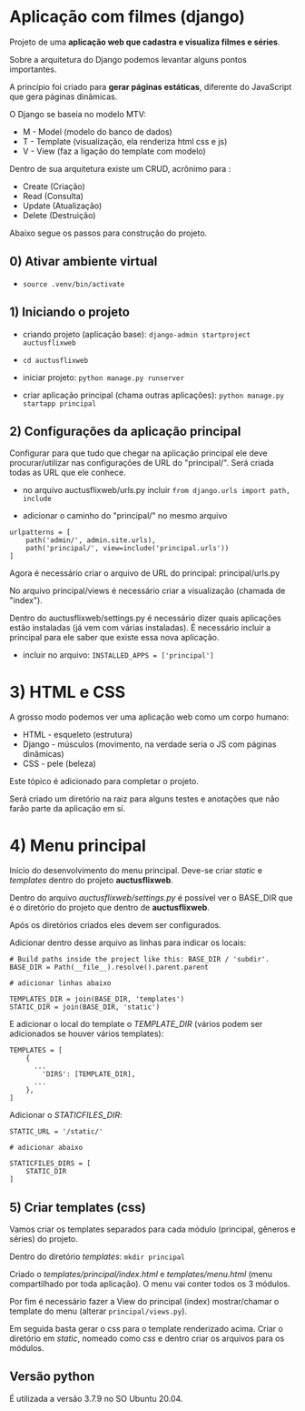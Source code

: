 # Aplicação com filmes (django)

Projeto de uma **aplicação web que cadastra e visualiza filmes e séries**.

Sobre a arquitetura do Django podemos levantar alguns pontos importantes.

A princípio foi criado para **gerar páginas estáticas**, diferente do JavaScript que gera páginas dinâmicas.

O Django se baseia no modelo MTV:

* M - Model (modelo do banco de dados)
* T - Template (visualização, ela renderiza html css e js)
* V - View (faz a ligação do template com modelo)

Dentro de sua arquitetura existe um CRUD, acrônimo para :

- Create (Criação)
- Read (Consulta)
- Update (Atualização)
- Delete (Destruição)

Abaixo segue os passos para construção do projeto.

## 0) Ativar ambiente virtual

* ```source .venv/bin/activate```

## 1) Iniciando o projeto

* criando projeto (aplicação base): ```django-admin startproject auctusflixweb```

* ```cd auctusflixweb```

* iniciar projeto: ```python manage.py runserver```

* criar aplicação principal (chama outras aplicações): ```python manage.py startapp principal```


## 2) Configurações da aplicação principal

Configurar para que tudo que chegar na aplicação principal ele deve procurar/utilizar nas configurações de URL do "principal/". Será criada todas as URL que ele conhece.

*  no arquivo auctusflixweb/urls.py incluir ```from django.urls import path, include```

* adicionar o caminho do "principal/" no mesmo arquivo

```
urlpatterns = [
    path('admin/', admin.site.urls),
    path('principal/', view=include('principal.urls'))
]
```

Agora é necessário criar o arquivo de URL do principal: principal/urls.py

No arquivo principal/views é necessário criar a visualização (chamada de "index").

Dentro do auctusflixweb/settings.py é necessário dizer quais aplicações estão instaladas (já vem com várias instaladas). É necessário incluir a principal para ele saber que existe essa nova aplicação.

* incluir no arquivo: ```INSTALLED_APPS = ['principal']```


# 3) HTML e CSS

A grosso modo podemos ver uma aplicação web como um corpo humano:

* HTML - esqueleto (estrutura)
* Django - músculos (movimento, na verdade seria o JS com páginas dinâmicas)
* CSS - pele (beleza)

Este tópico é adicionado para completar o projeto.

Será criado um diretório na raiz para alguns testes e anotações que não farão parte da aplicação em sí.


# 4) Menu principal

Início do desenvolvimento do menu principal. Deve-se criar *static* e *templates* dentro do projeto **auctusflixweb**.

Dentro do arquivo *auctusflixweb/settings.py* é possível ver o BASE_DIR que é o diretório do projeto que dentro de **auctusflixweb**.

Após os diretórios criados eles devem ser configurados.

Adicionar dentro desse arquivo as linhas para indicar os locais:

```
# Build paths inside the project like this: BASE_DIR / 'subdir'.
BASE_DIR = Path(__file__).resolve().parent.parent

# adicionar linhas abaixo

TEMPLATES_DIR = join(BASE_DIR, 'templates')
STATIC_DIR = join(BASE_DIR, 'static')
```

E adicionar o local do template o *TEMPLATE_DIR* (vários podem ser adicionados se houver vários templates):

```
TEMPLATES = [
    {
      ...
        'DIRS': [TEMPLATE_DIR],
      ...
    },
]
```
Adicionar o *STATICFILES_DIR*:

```
STATIC_URL = '/static/'

# adicionar abaixo

STATICFILES_DIRS = [
    STATIC_DIR
]
```

## 5) Criar templates (css)

Vamos criar os templates separados para cada módulo (principal, gêneros e séries) do projeto.

Dentro do diretório *templates*: ```mkdir principal```

Criado o *templates/principal/index.html* e *templates/menu.html* (menu compartilhado por toda aplicação). O menu vai conter todos os 3 módulos.

Por fim é necessário fazer a View do principal (index) mostrar/chamar o template do menu (alterar ```principal/views.py```).

Em seguida basta gerar o css para o template renderizado acima. Criar o diretório em *static*, nomeado como *css* e dentro criar os arquivos para os módulos.

## Versão python

É utilizada a versão 3.7.9 no SO Ubuntu 20.04.
